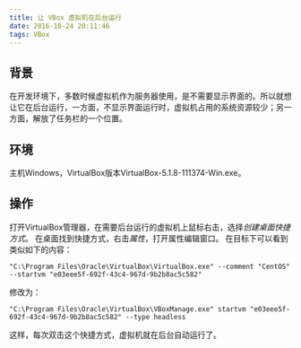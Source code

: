 ```yaml
---
title: 让 VBox 虚拟机在后台运行
date: 2016-10-24 20:11:46
tags: VBox
---
```


## 背景

在开发环境下，多数时候虚拟机作为服务器使用，是不需要显示界面的。所以就想让它在后台运行，一方面，不显示界面运行时，虚拟机占用的系统资源较少；另一方面，解放了任务栏的一个位置。

## 环境

主机Windows，VirtualBox版本VirtualBox-5.1.8-111374-Win.exe。

## 操作

打开VirtualBox管理器，在需要后台运行的虚拟机上鼠标右击，选择*创建桌面快捷方式*。
在桌面找到快捷方式，右击*属性*，打开属性编辑窗口。
在目标下可以看到类似如下的内容：

```
"C:\Program Files\Oracle\VirtualBox\VirtualBox.exe" --comment "CentOS" --startvm "e03eee5f-692f-43c4-967d-9b2b8ac5c582"
```

修改为：

```
"C:\Program Files\Oracle\VirtualBox\VBoxManage.exe" startvm "e03eee5f-692f-43c4-967d-9b2b8ac5c582" --type headless
```

这样，每次双击这个快捷方式，虚拟机就在后台自动运行了。